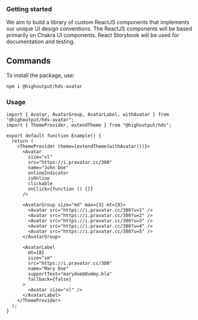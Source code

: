 ### Getting started

We aim to build a library of custom ReactJS components that implements our unique UI design conventions. The ReactJS components will be based primarily on Chakra UI components. React Storybook will be used for documentation and testing.

## Commands

To install the package, use:

```bash
npm i @highoutput/hds-avatar
```

### Usage

```tsx
import { Avatar, AvatarGroup, AvatarLabel, withAvatar } from "@highoutput/hds-avatar";
import { ThemeProvider, extendTheme } from "@highoutput/hds";

export default function Example() {
  return (
    <ThemeProvider theme={extendTheme(withAvatar())}>
      <Avatar
        size="xl"
        src="https://i.pravatar.cc/300"
        name="John Doe"
        onlineIndicator
        isOnline
        clickable
        onClick={function () {}}
      />

      <AvatarGroup size="md" max={3} mt={8}>
        <Avatar src="https://i.pravatar.cc/300?u=1" />
        <Avatar src="https://i.pravatar.cc/300?u=2" />
        <Avatar src="https://i.pravatar.cc/300?u=3" />
        <Avatar src="https://i.pravatar.cc/300?u=4" />
        <Avatar src="https://i.pravatar.cc/300?u=5" />
      </AvatarGroup>

      <AvatarLabel
        mt={8}
        size="sm"
        src="https://i.pravatar.cc/300"
        name="Mary Doe"
        supportText="marydoe@dummy.bla"
        fallback={false}
      >
        <Avatar size="xl" />
      </AvatarLabel>
    </ThemeProvider>
  );
}
```
